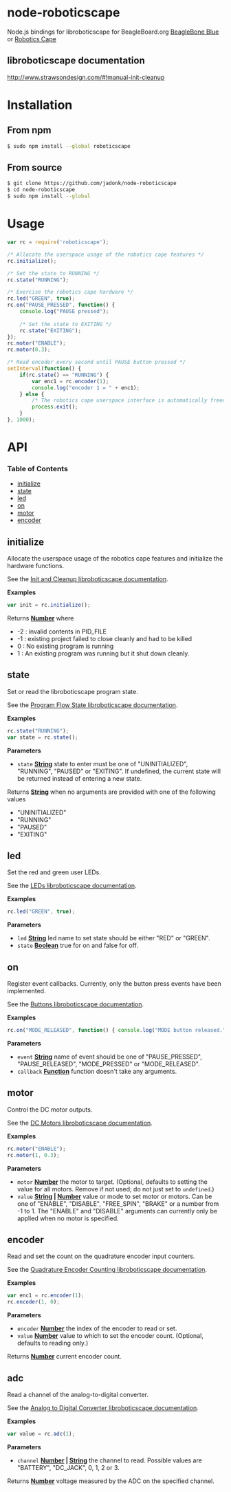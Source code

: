 # node-roboticscape
Node.js bindings for libroboticscape for BeagleBoard.org [BeagleBone Blue](https://beagleboard.org/blue) or [Robotics Cape](https://beagleboard.org/RoboticsCape)

## libroboticscape documentation
http://www.strawsondesign.com/#!manual-init-cleanup

# Installation

## From npm

```sh
$ sudo npm install --global roboticscape
```

## From source

```sh
$ git clone https://github.com/jadonk/node-roboticscape
$ cd node-roboticscape
$ sudo npm install --global
```

# Usage

```js
var rc = require('roboticscape');

/* Allocate the userspace usage of the robotics cape features */
rc.initialize();

/* Set the state to RUNNING */
rc.state("RUNNING");

/* Exercise the robotics cape hardware */
rc.led("GREEN", true);
rc.on("PAUSE_PRESSED", function() { 
    console.log("PAUSE pressed");
    
    /* Set the state to EXITING */
    rc.state("EXITING");
});
rc.motor("ENABLE");
rc.motor(0.3);

/* Read encoder every second until PAUSE button pressed */
setInterval(function() {
    if(rc.state() == "RUNNING") {
        var enc1 = rc.encoder(1);
        console.log("encoder 1 = " + enc1);
    } else {
        /* The robotics cape userspace interface is automatically freed on exit */
        process.exit();
    }
}, 1000);
```

# API

### Table of Contents

-   [initialize](#initialize)
-   [state](#state)
-   [led](#led)
-   [on](#on)
-   [motor](#motor)
-   [encoder](#encoder)

## initialize

Allocate the userspace usage of the robotics cape features and initialize the hardware functions.

See the [Init and Cleanup libroboticscape documentation](http://www.strawsondesign.com/#!manual-init-cleanup).

**Examples**

```javascript
var init = rc.initialize();
```

Returns **[Number](https://developer.mozilla.org/en-US/docs/Web/JavaScript/Reference/Global_Objects/Number)** where
* -2 : invalid contents in PID_FILE
* -1 : existing project failed to close cleanly and had to be killed
* 0 : No existing program is running
* 1 : An existing program was running but it shut down cleanly.

## state

Set or read the libroboticscape program state.

See the [Program Flow State libroboticscape documentation](http://www.strawsondesign.com/#!manual-flow-state).

**Examples**

```javascript
rc.state("RUNNING");
var state = rc.state();
```

**Parameters**

-  `state` **[String](https://developer.mozilla.org/en-US/docs/Web/JavaScript/Reference/Global_Objects/String)** state to enter must be one of
   "UNINITIALIZED", "RUNNING", "PAUSED" or "EXITING". If undefined, the current state will be returned instead of entering a new state.

Returns **[String](https://developer.mozilla.org/en-US/docs/Web/JavaScript/Reference/Global_Objects/String)** when no arguments are provided with one of the following values
* "UNINITIALIZED"
* "RUNNING"
* "PAUSED"
* "EXITING"

## led

Set the red and green user LEDs.

See the [LEDs libroboticscape documentation](http://www.strawsondesign.com/#!manual-leds).

**Examples**

```javascript
rc.led("GREEN", true);
```

**Parameters**

-  `led` **[String](https://developer.mozilla.org/en-US/docs/Web/JavaScript/Reference/Global_Objects/String)** led name to set state should be either
   "RED" or "GREEN".
-  `state` **[Boolean](https://developer.mozilla.org/en-US/docs/Web/JavaScript/Reference/Global_Objects/Boolean)** true for on and false for off.

## on

Register event callbacks. Currently, only the button press events have been implemented.

See the [Buttons libroboticscape documentation](http://www.strawsondesign.com/#!manual-buttons).

**Examples**

```javascript
rc.on("MODE_RELEASED", function() { console.log("MODE button released."); });
```

**Parameters**

-  `event` **[String](https://developer.mozilla.org/en-US/docs/Web/JavaScript/Reference/Global_Objects/String)** name 
   of event should be one of "PAUSE\_PRESSED", "PAUSE\_RELEASED", "MODE\_PRESSED" or "MODE\_RELEASED".
-  `callback` **[Function](https://developer.mozilla.org/en-US/docs/Web/JavaScript/Reference/Global_Objects/Function)** function
   doesn\'t take any arguments.

## motor

Control the DC motor outputs.

See the [DC Motors libroboticscape documentation](http://www.strawsondesign.com/#!manual-dc-motors).

**Examples**

```javascript
rc.motor("ENABLE");
rc.motor(1, 0.3);
```

**Parameters**

-  `motor` **[Number](https://developer.mozilla.org/en-US/docs/Web/JavaScript/Reference/Global_Objects/Number)** the 
   motor to target.  (Optional, defaults to setting the value for all motors. Remove if not used; do not just set 
   to `undefined`.)
-  `value` **[String](https://developer.mozilla.org/en-US/docs/Web/JavaScript/Reference/Global_Objects/String) | [Number](https://developer.mozilla.org/en-US/docs/Web/JavaScript/Reference/Global_Objects/Number)** value
   or mode to set motor or motors. Can be one of "ENABLE", "DISABLE", "FREE_SPIN", "BRAKE" or a number from
   -1 to 1. The "ENABLE" and "DISABLE" arguments can currently only be applied when no motor is specified.

## encoder

Read and set the count on the quadrature encoder input counters.

See the [Quadrature Encoder Counting libroboticscape documentation](http://www.strawsondesign.com/#!manual-encoders).

**Examples**

```javascript
var enc1 = rc.encoder(1);
rc.encoder(1, 0);
```

**Parameters**

-  `encoder` **[Number](https://developer.mozilla.org/en-US/docs/Web/JavaScript/Reference/Global_Objects/Number)** the 
   index of the encoder to read or set.
-  `value` **[Number](https://developer.mozilla.org/en-US/docs/Web/JavaScript/Reference/Global_Objects/Number)** value
   to which to set the encoder count.  (Optional, defaults to reading only.)

Returns **[Number](https://developer.mozilla.org/en-US/docs/Web/JavaScript/Reference/Global_Objects/Number)** current
   encoder count.

## adc

Read a channel of the analog-to-digital converter.

See the [Analog to Digital Converter libroboticscape documentation](http://www.strawsondesign.com/#!manual-adc).

**Examples**

```javascript
var value = rc.adc(1);
```

**Parameters**

-  `channel` **[Number](https://developer.mozilla.org/en-US/docs/Web/JavaScript/Reference/Global_Objects/Number) | [String](https://developer.mozilla.org/en-US/docs/Web/JavaScript/Reference/Global_Objects/String)** the 
   channel to read. Possible values are "BATTERY", "DC_JACK", 0, 1, 2 or 3.

Returns **[Number](https://developer.mozilla.org/en-US/docs/Web/JavaScript/Reference/Global_Objects/Number)** voltage
   measured by the ADC on the specified channel.
